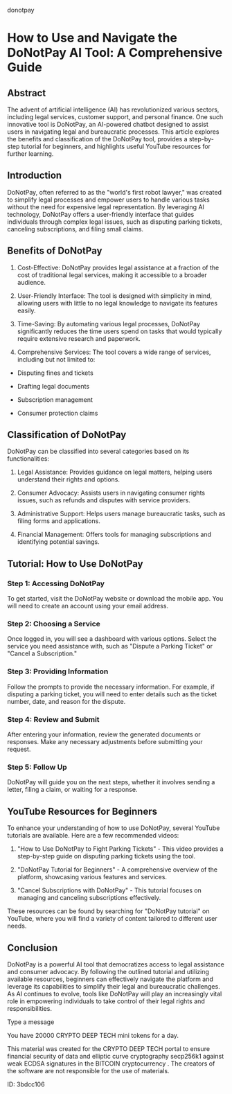 donotpay
# How to Use and Navigate the DoNotPay AI Tool: A Comprehensive Guide



## Abstract



The advent of artificial intelligence (AI) has revolutionized various sectors, including legal services, customer support, and personal finance. One such innovative tool is DoNotPay, an AI-powered chatbot designed to assist users in navigating legal and bureaucratic processes. This article explores the benefits and classification of the DoNotPay tool, provides a step-by-step tutorial for beginners, and highlights useful YouTube resources for further learning.



## Introduction



DoNotPay, often referred to as the "world's first robot lawyer," was created to simplify legal processes and empower users to handle various tasks without the need for expensive legal representation. By leveraging AI technology, DoNotPay offers a user-friendly interface that guides individuals through complex legal issues, such as disputing parking tickets, canceling subscriptions, and filing small claims.



## Benefits of DoNotPay



1. Cost-Effective: DoNotPay provides legal assistance at a fraction of the cost of traditional legal services, making it accessible to a broader audience.



2. User-Friendly Interface: The tool is designed with simplicity in mind, allowing users with little to no legal knowledge to navigate its features easily.



3. Time-Saving: By automating various legal processes, DoNotPay significantly reduces the time users spend on tasks that would typically require extensive research and paperwork.



4. Comprehensive Services: The tool covers a wide range of services, including but not limited to:

- Disputing fines and tickets

- Drafting legal documents

- Subscription management

- Consumer protection claims



## Classification of DoNotPay



DoNotPay can be classified into several categories based on its functionalities:



1. Legal Assistance: Provides guidance on legal matters, helping users understand their rights and options.



2. Consumer Advocacy: Assists users in navigating consumer rights issues, such as refunds and disputes with service providers.



3. Administrative Support: Helps users manage bureaucratic tasks, such as filing forms and applications.



4. Financial Management: Offers tools for managing subscriptions and identifying potential savings.



## Tutorial: How to Use DoNotPay



### Step 1: Accessing DoNotPay



To get started, visit the DoNotPay website or download the mobile app. You will need to create an account using your email address.



### Step 2: Choosing a Service



Once logged in, you will see a dashboard with various options. Select the service you need assistance with, such as "Dispute a Parking Ticket" or "Cancel a Subscription."



### Step 3: Providing Information



Follow the prompts to provide the necessary information. For example, if disputing a parking ticket, you will need to enter details such as the ticket number, date, and reason for the dispute.



### Step 4: Review and Submit



After entering your information, review the generated documents or responses. Make any necessary adjustments before submitting your request.



### Step 5: Follow Up



DoNotPay will guide you on the next steps, whether it involves sending a letter, filing a claim, or waiting for a response.



## YouTube Resources for Beginners



To enhance your understanding of how to use DoNotPay, several YouTube tutorials are available. Here are a few recommended videos:



1. "How to Use DoNotPay to Fight Parking Tickets" - This video provides a step-by-step guide on disputing parking tickets using the tool.



2. "DoNotPay Tutorial for Beginners" - A comprehensive overview of the platform, showcasing various features and services.



3. "Cancel Subscriptions with DoNotPay" - This tutorial focuses on managing and canceling subscriptions effectively.



These resources can be found by searching for "DoNotPay tutorial" on YouTube, where you will find a variety of content tailored to different user needs.



## Conclusion



DoNotPay is a powerful AI tool that democratizes access to legal assistance and consumer advocacy. By following the outlined tutorial and utilizing available resources, beginners can effectively navigate the platform and leverage its capabilities to simplify their legal and bureaucratic challenges. As AI continues to evolve, tools like DoNotPay will play an increasingly vital role in empowering individuals to take control of their legal rights and responsibilities.



Type a message

You have 20000 CRYPTO DEEP TECH mini tokens for a day.


This material was created for the  CRYPTO DEEP TECH portal  to ensure financial security of data and elliptic curve cryptography  secp256k1 against weak ECDSA  signatures   in the  BITCOIN cryptocurrency . The creators of the software are not responsible for the use of materials.

 ID: 3bdcc106
